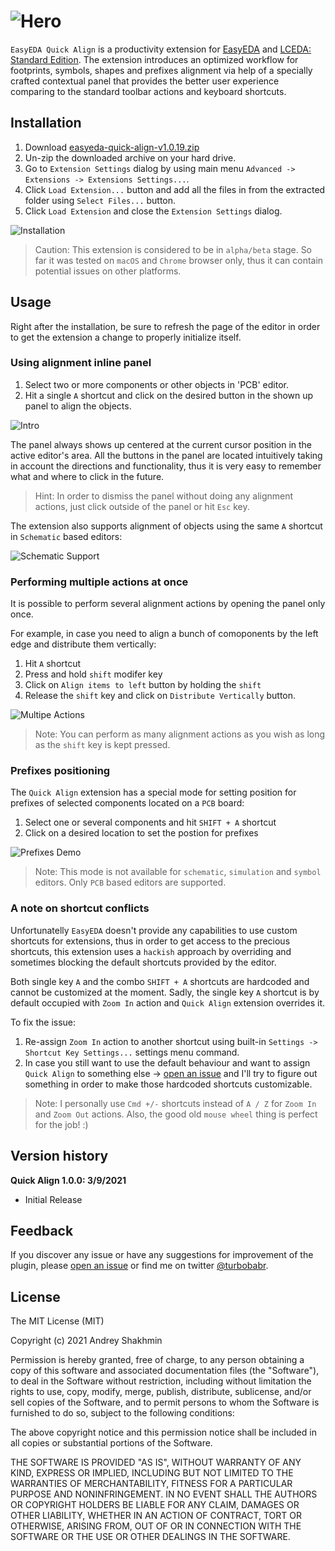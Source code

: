 ![Hero](docs/github-hero-logo.png?raw=true "Logo")
===========

`EasyEDA Quick Align` is a productivity extension for [EasyEDA](https://easyeda.com/) and [LCEDA: Standard Edition](https://lceda.cn/standard). The extension introduces an optimized workflow for footprints, symbols, shapes and prefixes alignment via help of a specially crafted contextual panel that provides the better user experience comparing to the standard toolbar actions and keyboard shortcuts.

## Installation

1. Download [easyeda-quick-align-v1.0.19.zip](https://github.com/turbobabr/easyeda-quick-align-extension/releases/download/v1.0.19/easyeda-quick-align-v1.0.19.zip)
2. Un-zip the downloaded archive on your hard drive.
3. Go to `Extension Settings` dialog by using main menu `Advanced -> Extensions -> Extensions Settings...`.
4. Click `Load Extension...` button and add all the files in from the extracted folder using `Select Files...` button. 
5. Click `Load Extension` and close the `Extension Settings` dialog.

![Installation](docs/easyeda-quick-align-installation.gif?raw=true)

> Caution: This extension is considered to be in `alpha/beta` stage. So far it was tested on `macOS` and `Chrome` browser only, thus it can contain potential issues on other platforms.

## Usage

Right after the installation, be sure to refresh the page of the editor in order to get the extension a change to properly initialize itself. 

### Using alignment inline panel

1. Select two or more components or other objects in 'PCB' editor.
2. Hit a single `A` shortcut and click on the desired button in the shown up panel to align the objects.

![Intro](docs/easyeda-quick-align-intro-demo.gif?raw=true)

The panel always shows up centered at the current cursor position in the active editor's area. All the buttons in the panel are located intuitively taking in account the directions and functionality, thus it is very easy to remember what and where to click in the future.

> Hint: In order to dismiss the panel without doing any alignment actions, just click outside of the panel or hit `Esc` key.

The extension also supports alignment of objects using the same `A` shortcut in `Schematic` based editors:

![Schematic Support](docs/easyeda-quick-align-schematics.gif?raw=true)

### Performing multiple actions at once

It is possible to perform several alignment actions by opening the panel only once. 

For example, in case you need to align a bunch of comoponents by the left edge and distribute them vertically:
1. Hit `A` shortcut 
2. Press and hold `shift` modifer key
3. Click on `Align items to left` button by holding the `shift`
4. Release the `shift` key and click on `Distribute Vertically` button.

![Multipe Actions](docs/easyeda-quick-align-multiple-actions.gif?raw=true)

> Note: You can perform as many alignment actions as you wish as long as the `shift` key is kept pressed.

### Prefixes positioning

The `Quick Align` extension has a special mode for setting position for prefixes of selected components located on a `PCB` board:

1. Select one or several components and hit `SHIFT + A` shortcut
2. Click on a desired location to set the postion for prefixes

![Prefixes Demo](docs/easyeda-quick-align-prefixes.gif?raw=true)

> Note: This mode is not available for `schematic`, `simulation` and `symbol` editors. Only `PCB` based editors are supported.

### A note on shortcut conflicts

Unfortunatelly `EasyEDA` doesn't provide any capabilities to use custom shortcuts for extensions, thus in order to get access to the precious shortcuts, this extension uses a `hackish` approach by overriding and sometimes blocking the default shortcuts provided by the editor.

Both single key `A` and the combo `SHIFT + A` shortcuts are hardcoded and cannot be customized at the moment. Sadly, the single key `A` shortcut is by default occupied with `Zoom In` action and `Quick Align` extension overrides it.

To fix the issue:
1. Re-assign `Zoom In` action to another shortcut using built-in `Settings -> Shortcut Key Settings...` settings menu command.
2. In case you still want to use the default behaviour and want to assign `Quick Align` to something else -> [open an issue](https://github.com/turbobabr/easyeda-quick-align-extension/issues) and I'll try to figure out something in order to make those hardcoded shortcuts customizable.

> Note: I personally use `Cmd +/-` shortcuts instead of `A / Z` for `Zoom In` and `Zoom Out` actions. Also, the good old `mouse wheel` thing is perfect for the job! :)

## Version history

**Quick Align 1.0.0: 3/9/2021**
* Initial Release

## Feedback

If you discover  any issue or have any suggestions for improvement of the plugin, please [open an issue](https://github.com/turbobabr/easyeda-quick-align-extension/issues) or find me on twitter [@turbobabr](http://twitter.com/turbobabr).

## License

The MIT License (MIT)

Copyright (c) 2021 Andrey Shakhmin

Permission is hereby granted, free of charge, to any person obtaining a copy of this software and associated documentation files (the "Software"), to deal in the Software without restriction, including without limitation the rights to use, copy, modify, merge, publish, distribute, sublicense, and/or sell copies of the Software, and to permit persons to whom the Software is furnished to do so, subject to the following conditions:

The above copyright notice and this permission notice shall be included in all copies or substantial portions of the Software.

THE SOFTWARE IS PROVIDED "AS IS", WITHOUT WARRANTY OF ANY KIND, EXPRESS OR IMPLIED, INCLUDING BUT NOT LIMITED TO THE WARRANTIES OF MERCHANTABILITY, FITNESS FOR A PARTICULAR PURPOSE AND NONINFRINGEMENT. IN NO EVENT SHALL THE AUTHORS OR COPYRIGHT HOLDERS BE LIABLE FOR ANY CLAIM, DAMAGES OR OTHER LIABILITY, WHETHER IN AN ACTION OF CONTRACT, TORT OR OTHERWISE, ARISING FROM, OUT OF OR IN CONNECTION WITH THE SOFTWARE OR THE USE OR OTHER DEALINGS IN THE SOFTWARE.